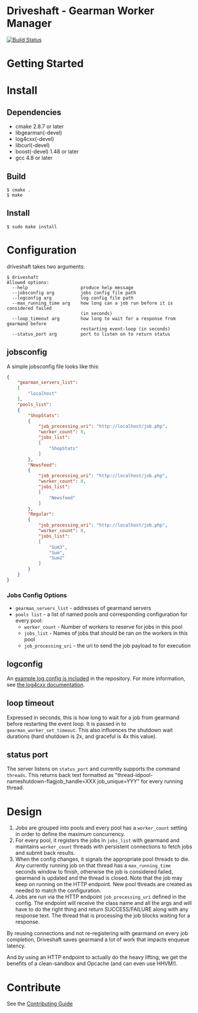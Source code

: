 # Driveshaft - Gearman Worker Manager

[![Build Status](https://travis-ci.org/keyurdg/driveshaft.svg?branch=master)](https://travis-ci.org/keyurdg/driveshaft)

# Getting Started

# Install
## Dependencies
* cmake 2.8.7 or later
* libgearman(-devel)
* log4cxx(-devel)
* libcurl(-devel)
* boost(-devel) 1.48 or later
* gcc 4.8 or later

## Build
```
$ cmake .
$ make
```

## Install
```
$ sudo make install
```

# Configuration
driveshaft takes two arguments:
```
$ driveshaft
Allowed options:
  --help                    produce help message
  --jobsconfig arg          jobs config file path
  --logconfig arg           log config file path
  --max_running_time arg    how long can a job run before it is considered failed
                            (in seconds)
  --loop_timeout arg        how long to wait for a response from gearmand before
                            restarting event-loop (in seconds)
  --status_port arg         port to listen on to return status
```

## jobsconfig
A simple jobsconfig file looks like this:
```json
{
    "gearman_servers_list":
    [
        "localhost"
    ],
    "pools_list":
    {
        "ShopStats":
        {
            "job_processing_uri": "http://localhost/job.php",
            "worker_count": 0,
            "jobs_list":
            [
                "ShopStats"
            ]
        },
        "Newsfeed":
        {
            "job_processing_uri": "http://localhost/job.php",
            "worker_count": 0,
            "jobs_list":
            [
                "Newsfeed"
            ]
        },
        "Regular":
        {
            "job_processing_uri": "http://localhost/job.php",
            "worker_count": 0,
            "jobs_list":
            [
                "Sum3",
                "Sum",
                "Sum2"
            ]
        }
    }
}
```

### Jobs Config Options
* `gearman_servers_list` - addresses of gearmand servers
* `pools list` - a list of named pools and corresponding configuration for every pool:
    * `worker_count` - Number of workers to reserve for jobs in this pool
    * `jobs_list` - Names of jobs that should be ran on the workers in this pool
    * `job_processing_uri` - the uri to send the job payload to for execution

## logconfig
An [example log config is
included](https://github.com/keyurdg/driveshaft/blob/master/logconfig.xml) in
the repository. For more information, see
[the log4cxx documentation](https://logging.apache.org/log4cxx/usage.html).

## loop timeout
Expressed in seconds, this is how long to wait for a job from gearmand before restarting
the event loop. It is passed in to `gearman_worker_set_timeout`. This also influences the
shutdown wait durations (hard shutdown is 2x, and graceful is 4x this value).

## status port
The server listens on `status_port` and currently supports the command `threads`.
This returns back text formatted as "thread-id<Tab>pool-name<Tab>shutdown-flag<Tab>job_handle=XXX job_unique=YYY<CRLF>"
for every running thread.

# Design
1. Jobs are grouped into pools and every pool has a `worker_count` setting in order
to define the maximum concurrency.
2. For every pool, it registers the jobs in `jobs_list` with gearmand and maintains
`worker_count` threads with persistent connections to fetch jobs and submit back
results.
3. When the config changes, it signals the appropriate pool threads to die. Any
currently running job on that thread has a `max_running_time` seconds window to
finish, otherwise the job is considered failed, gearmand is updated and the thread
is closed. Note that the job may keep on running on the HTTP endpoint. New pool
threads are created as needed to match the configuration.
4. Jobs are run via the HTTP endpoint `job_processing_uri` defined in the config. The endpoint
will receive the class name and all the args and will have to do the right thing and
return SUCCESS/FAILURE along with any response text. The thread that is
processing the job blocks waiting for a response.

By reusing connections and not re-registering with gearmand on every job completion,
Driveshaft saves gearmand a lot of work that impacts enqueue latency.

And by using an HTTP endpoint to actually do the heavy lifting, we get the
benefits of a clean-sandbox and Opcache (and can even use HHVM!).

# Contribute
See the [Contributing Guide](https://github.com/keyurdg/driveshaft/blob/master/CONTRIBUTING.md)

